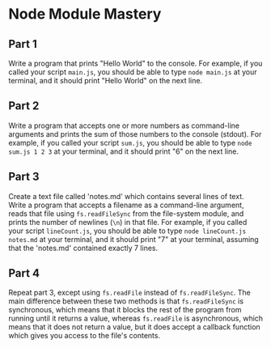 # Node Module Mastery


## Part 1
Write a program that prints "Hello World" to the console.
For example, if you called your script `main.js`, you should be able to type `node main.js` at your terminal, and it should print "Hello World" on the next line.


## Part 2
Write a program that accepts one or more numbers as command-line arguments and prints the sum of those numbers to the console (stdout).
For example, if you called your script `sum.js`, you should be able to type `node sum.js 1 2 3` at your terminal, and it should print "6" on the next line.


## Part 3
Create a text file called 'notes.md' which contains several lines of text. Write a program that accepts a filename as a command-line argument, reads that file using `fs.readFileSync` from the file-system module, and prints the number of newlines (`\n`) in that file. For example, if you called your script `lineCount.js`, you should be able to type `node lineCount.js notes.md` at your terminal, and it should print "7" at your terminal, assuming that the 'notes.md' contained exactly 7 lines.

## Part 4
Repeat part 3, except using `fs.readFile` instead of `fs.readFileSync`. The main difference between these two methods is that `fs.readFileSync` is synchronous, which means that it blocks the rest of the program from running until it returns a value, whereas `fs.readFile` is asynchronous, which means that it does not return a value, but it does accept a callback function which gives you access to the file's contents. 
